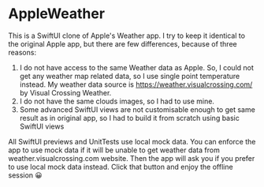 # AppleWeather
This is a SwiftUI clone of Apple's Weather app. I try to keep it identical to the original Apple app, but there are few differences, because of three reasons: 
1. I do not have access to the same Weather data as Apple. So, I could not get any weather map related data, so I use single point temperature instead. My weather data source is https://weather.visualcrossing.com/ by Visual Crossing Weather. 
2. I do not have the same clouds images, so I had to use mine.
3. Some advanced SwiftUI views are not customisable enough to get same result as in original app, so I had to build it from scratch using basic SwiftUI views 

All SwiftUI previews and UnitTests use local mock data. You can enforce the app to use mock data if it will be unable to get weather data from weather.visualcrossing.com website. Then the app will ask you if you prefer to use local mock data instead. Click that button and enjoy the offline session 😀
